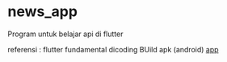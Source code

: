 # news_app

Program untuk belajar api di flutter

referensi : flutter fundamental dicoding
BUild apk (android) [app](https://drive.google.com/file/d/1Oi_iN7wcN140k-r2xEwMYhQnzDAhbFUg/view?usp=sharing)

